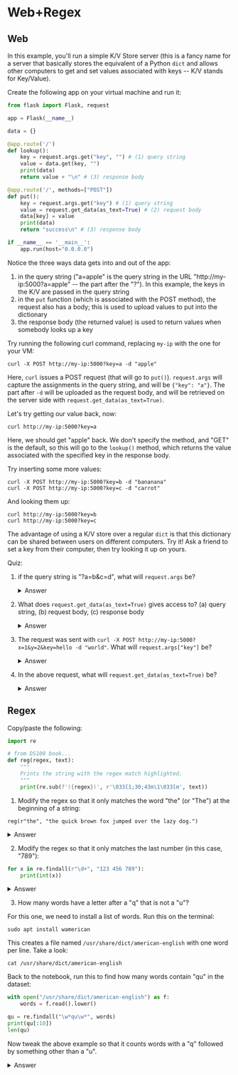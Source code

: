 # Web+Regex

## Web

In this example, you'll run a simple K/V Store server (this is a
fancy name for a server that basically stores the equivalent of a
Python `dict` and allows other computers to get and set values
associated with keys -- K/V stands for Key/Value).

Create the following app on your virtual machine and run it:

```python
from flask import Flask, request

app = Flask(__name__)

data = {}

@app.route('/')
def lookup():
    key = request.args.get("key", "") # (1) query string
    value = data.get(key, "")
    print(data)
    return value + "\n" # (3) response body

@app.route('/', methods=["POST"])
def put():
    key = request.args.get("key") # (1) query string
    value = request.get_data(as_text=True) # (2) request body
    data[key] = value
    print(data)
    return "success\n" # (3) response body

if __name__ == '__main__':
    app.run(host="0.0.0.0")
```

Notice the three ways data gets into and out of the app:
1. in the query string ("a=apple" is the query string in the URL "http://my-ip:5000?a=apple" -- the part after the "?").  In this example, the keys in the K/V are passed in the query string
2. in the `put` function (which is associated with the POST method), the request also has a body; this is used to upload values to put into the dictionary
3. the response body (the returned value) is used to return values when somebody looks up a key

Try running the following curl command, replacing `my-ip` with the one for your VM:

```
curl -X POST http://my-ip:5000?key=a -d "apple"
```

Here, `curl` issues a POST request (that will go to `put()`).
`request.args` will capture the assignments in the query string, and
will be `{"key": "a"}`.  The part after `-d` will be uploaded as the
request body, and will be retrieved on the server side with
`request.get_data(as_text=True)`.

Let's try getting our value back, now:

```
curl http://my-ip:5000?key=a
```

Here, we should get "apple" back.  We don't specify the method, and
"GET" is the default, so this will go to the `lookup()` method, which
returns the value associated with the specified key in the response
body.

Try inserting some more values:

```
curl -X POST http://my-ip:5000?key=b -d "bananana"
curl -X POST http://my-ip:5000?key=c -d "carrot"
```

And looking them up:

```
curl http://my-ip:5000?key=b
curl http://my-ip:5000?key=c
```

The advantage of using a K/V store over a regular `dict` is that this
dictionary can be shared between users on different computers.  Try
it!  Ask a friend to set a key from their computer, then try looking
it up on yours.

Quiz:

1. if the query string is "?a=b&c=d", what will `request.args` be? <details><summary>Answer</summary><pre>{"a": "b", "c": "d"}</pre></details>

2. What does `request.get_data(as_text=True)` gives access to?  (a) query string, (b) request body, (c) response body <details><summary>Answer</summary>(b) request body</details>

3. The request was sent with `curl -X POST http://my-ip:5000?x=1&y=2&key=hello -d "world"`.  What will `request.args["key"]` be? <details><summary>Answer</summary>"hello"</details>

4. In the above request, what will `request.get_data(as_text=True)` be? <details><summary>Answer</summary>"world"</details>

## Regex

Copy/paste the following:

```python
import re

# from DS100 book...
def reg(regex, text):
    """
    Prints the string with the regex match highlighted.
    """
    print(re.sub(f'({regex})', r'\033[1;30;43m\1\033[m', text))
```

1. Modify the regex so that it only matches the word "the" (or "The")
at the beginning of a string:

```
reg(r"the", "the quick brown fox jumped over the lazy dog.")
```

<details>
<summary>Answer</summary>
<pre>r"^the"</pre>
</details>

2. Modify the regex so that it only matches the last number (in this
case, "789"):

```python
for x in re.findall(r"\d+", "123 456 789"):
    print(int(x))
```

<details>
<summary>Answer</summary>
<pre>r"\d+$"</pre>
</details>

3. How many words have a letter after a "q" that is not a "u"?

For this one, we need to install a list of words.  Run this on the
terminal:

```
sudo apt install wamerican
```

This creates a file named `/usr/share/dict/american-english` with one
word per line.  Take a look:

```
cat /usr/share/dict/american-english
```

Back to the notebook, run this to find how many words contain "qu" in
the dataset:

```python
with open("/usr/share/dict/american-english") as f:
    words = f.read().lower()

qu = re.findall("\w*qu\w*", words)
print(qu[:10])
len(qu)
```

Now tweak the above example so that it counts words with a "q"
followed by something other than a "u".

<details>
<summary>Answer</summary>
<pre>r"\w*q[^u\s]\w*"</pre>
</details>

